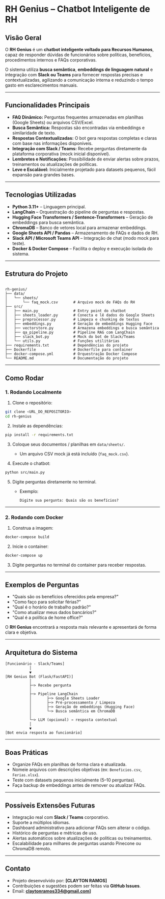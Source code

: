 # RH Genius – Chatbot Inteligente de RH

## Visão Geral
O **RH Genius** é um **chatbot inteligente voltado para Recursos Humanos**, capaz de responder dúvidas de funcionários sobre políticas, benefícios, procedimentos internos e FAQs corporativas.  

O sistema utiliza **busca semântica**, **embeddings de linguagem natural** e integração com **Slack ou Teams** para fornecer respostas precisas e contextualizadas, agilizando a comunicação interna e reduzindo o tempo gasto em esclarecimentos manuais.

---

## Funcionalidades Principais
- **FAQ Dinâmico:** Perguntas frequentes armazenadas em planilhas (Google Sheets) ou arquivos CSV/Excel.  
- **Busca Semântica:** Respostas são encontradas via embeddings e similaridade de texto.  
- **Respostas Contextualizadas:** O bot gera respostas completas e claras com base nas informações disponíveis.  
- **Integração com Slack / Teams:** Recebe perguntas diretamente da plataforma corporativa (mock inicial disponível).  
- **Lembretes e Notificações:** Possibilidade de enviar alertas sobre prazos, treinamentos ou atualizações de políticas.  
- **Leve e Escalável:** Inicialmente projetado para datasets pequenos, fácil expansão para grandes bases.

---

## Tecnologias Utilizadas
- **Python 3.11+** – Linguagem principal.  
- **LangChain** – Orquestração do pipeline de perguntas e respostas.  
- **Hugging Face Transformers / Sentence-Transformers** – Geração de embeddings para busca semântica.  
- **ChromaDB** – Banco de vetores local para armazenar embeddings.  
- **Google Sheets API / Pandas** – Armazenamento de FAQs e dados de RH.  
- **Slack API / Microsoft Teams API** – Integração de chat (modo mock para teste).  
- **Docker & Docker Compose** – Facilita o deploy e execução isolada do sistema.

---

## Estrutura do Projeto

```

rh-genius/
├── data/
│   └── sheets/
│       └── faq_mock.csv       # Arquivo mock de FAQs do RH
├── src/
│   ├── main.py                # Entry point do chatbot
│   ├── sheets_loader.py       # Conecta e lê dados do Google Sheets
│   ├── preprocessor.py        # Limpeza e chunking de textos
│   ├── embeddings.py          # Geração de embeddings Hugging Face
│   ├── vectorstore.py         # Armazena embeddings e busca semântica
│   ├── qa_pipeline.py         # Pipeline RAG com LangChain
│   ├── slack_bot.py           # Mock do bot de Slack/Teams
│   └── utils.py               # Funções utilitárias
├── requirements.txt           # Dependências do projeto
├── Dockerfile                 # Dockerfile para container
├── docker-compose.yml         # Orquestração Docker Compose
└── README.md                  # Documentação do projeto

````

---

## Como Rodar

### 1. Rodando Localmente
1. Clone o repositório:
```bash
git clone <URL_DO_REPOSITORIO>
cd rh-genius
````

2. Instale as dependências:

```bash
pip install -r requirements.txt
```

3. Coloque seus documentos / planilhas em `data/sheets/`.

   * Um arquivo CSV mock já está incluído (`faq_mock.csv`).

4. Execute o chatbot:

```bash
python src/main.py
```

5. Digite perguntas diretamente no terminal.

   * Exemplo:

     ```
     Digite sua pergunta: Quais são os benefícios?
     ```

---

### 2. Rodando com Docker

1. Construa a imagem:

```bash
docker-compose build
```

2. Inicie o container:

```bash
docker-compose up
```

3. Digite perguntas no terminal do container para receber respostas.

---

## Exemplos de Perguntas

* "Quais são os benefícios oferecidos pela empresa?"
* "Como faço para solicitar férias?"
* "Qual é o horário de trabalho padrão?"
* "Como atualizar meus dados bancários?"
* "Qual é a política de home office?"

O **RH Genius** encontrará a resposta mais relevante e apresentará de forma clara e objetiva.

---

## Arquitetura do Sistema

```
[Funcionário - Slack/Teams]
           │
           ▼
[RH Genius Bot (Flask/FastAPI)]
           │
           ├─> Recebe pergunta
           │
           ├─> Pipeline LangChain
           │       ├─> Google Sheets Loader
           │       ├─> Pré-processamento / Limpeza
           │       ├─> Geração de embeddings (Hugging Face)
           │       └─> Busca semântica em ChromaDB
           │
           └─> LLM (opcional) → resposta contextual
           │
           ▼
[Bot envia resposta ao funcionário]
```

---

## Boas Práticas

* Organize FAQs em planilhas de forma clara e atualizada.
* Nomeie arquivos com descrições objetivas (ex: `Beneficios.csv`, `Ferias.xlsx`).
* Teste com datasets pequenos inicialmente (5–10 perguntas).
* Faça backup de embeddings antes de remover ou atualizar FAQs.

---

## Possíveis Extensões Futuras

* Integração real com **Slack / Teams** corporativo.
* Suporte a múltiplos idiomas.
* Dashboard administrativo para adicionar FAQs sem alterar o código.
* Histórico de perguntas e métricas de uso.
* Alertas automáticos sobre atualizações de políticas ou treinamentos.
* Escalabilidade para milhares de perguntas usando Pinecone ou ChromaDB remoto.

---

## Contato

* Projeto desenvolvido por: **[CLAYTON RAMOS]**
* Contribuições e sugestões podem ser feitas via **GitHub Issues**.
* Email: **[claytonramos334@gmail.com](claytonramos334@gmail.com)]**

```
